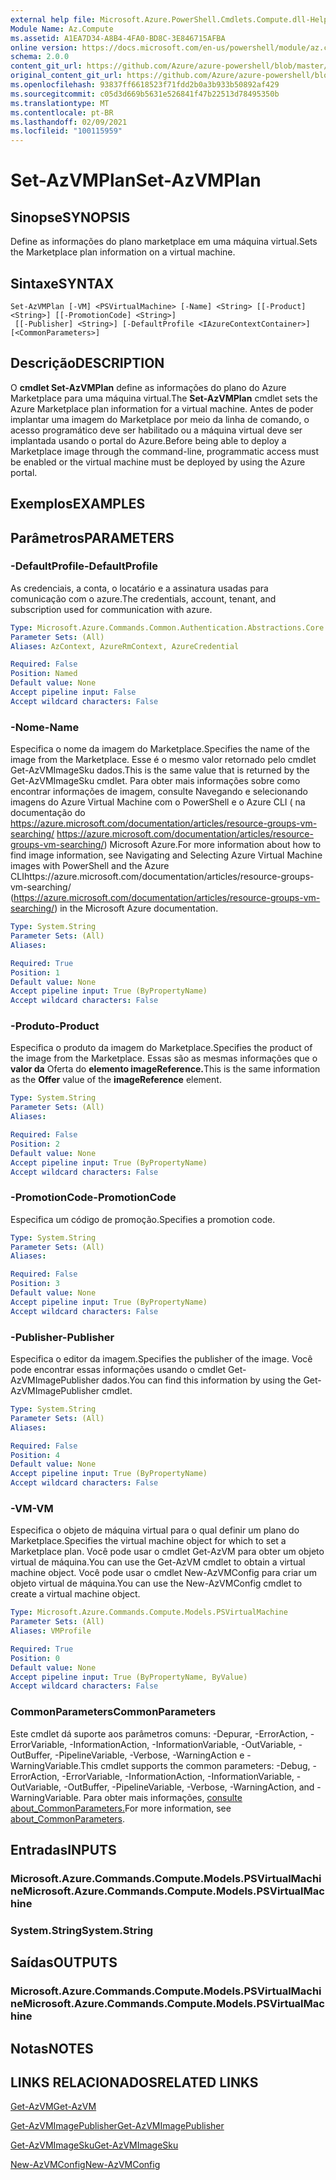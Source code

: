 ```yaml
---
external help file: Microsoft.Azure.PowerShell.Cmdlets.Compute.dll-Help.xml
Module Name: Az.Compute
ms.assetid: A1EA7D34-A8B4-4FA0-BD8C-3E846715AFBA
online version: https://docs.microsoft.com/en-us/powershell/module/az.compute/set-azvmplan
schema: 2.0.0
content_git_url: https://github.com/Azure/azure-powershell/blob/master/src/Compute/Compute/help/Set-AzVMPlan.md
original_content_git_url: https://github.com/Azure/azure-powershell/blob/master/src/Compute/Compute/help/Set-AzVMPlan.md
ms.openlocfilehash: 93837ff6618523f71fdd2b0a3b933b50892af429
ms.sourcegitcommit: c05d3d669b5631e526841f47b22513d78495350b
ms.translationtype: MT
ms.contentlocale: pt-BR
ms.lasthandoff: 02/09/2021
ms.locfileid: "100115959"
---
```

# <span data-ttu-id="f4b88-101">Set-AzVMPlan</span><span class="sxs-lookup"><span data-stu-id="f4b88-101">Set-AzVMPlan</span></span>

## <span data-ttu-id="f4b88-102">Sinopse</span><span class="sxs-lookup"><span data-stu-id="f4b88-102">SYNOPSIS</span></span>
<span data-ttu-id="f4b88-103">Define as informações do plano marketplace em uma máquina virtual.</span><span class="sxs-lookup"><span data-stu-id="f4b88-103">Sets the Marketplace plan information on a virtual machine.</span></span>

## <span data-ttu-id="f4b88-104">Sintaxe</span><span class="sxs-lookup"><span data-stu-id="f4b88-104">SYNTAX</span></span>

```
Set-AzVMPlan [-VM] <PSVirtualMachine> [-Name] <String> [[-Product] <String>] [[-PromotionCode] <String>]
 [[-Publisher] <String>] [-DefaultProfile <IAzureContextContainer>] [<CommonParameters>]
```

## <span data-ttu-id="f4b88-105">Descrição</span><span class="sxs-lookup"><span data-stu-id="f4b88-105">DESCRIPTION</span></span>
<span data-ttu-id="f4b88-106">O **cmdlet Set-AzVMPlan** define as informações do plano do Azure Marketplace para uma máquina virtual.</span><span class="sxs-lookup"><span data-stu-id="f4b88-106">The **Set-AzVMPlan** cmdlet sets the Azure Marketplace plan information for a virtual machine.</span></span>
<span data-ttu-id="f4b88-107">Antes de poder implantar uma imagem do Marketplace por meio da linha de comando, o acesso programático deve ser habilitado ou a máquina virtual deve ser implantada usando o portal do Azure.</span><span class="sxs-lookup"><span data-stu-id="f4b88-107">Before being able to deploy a Marketplace image through the command-line, programmatic access must be enabled or the virtual machine must be deployed by using the Azure portal.</span></span>

## <span data-ttu-id="f4b88-108">Exemplos</span><span class="sxs-lookup"><span data-stu-id="f4b88-108">EXAMPLES</span></span>

## <span data-ttu-id="f4b88-109">Parâmetros</span><span class="sxs-lookup"><span data-stu-id="f4b88-109">PARAMETERS</span></span>

### <span data-ttu-id="f4b88-110">-DefaultProfile</span><span class="sxs-lookup"><span data-stu-id="f4b88-110">-DefaultProfile</span></span>
<span data-ttu-id="f4b88-111">As credenciais, a conta, o locatário e a assinatura usadas para comunicação com o azure.</span><span class="sxs-lookup"><span data-stu-id="f4b88-111">The credentials, account, tenant, and subscription used for communication with azure.</span></span>

```yaml
Type: Microsoft.Azure.Commands.Common.Authentication.Abstractions.Core.IAzureContextContainer
Parameter Sets: (All)
Aliases: AzContext, AzureRmContext, AzureCredential

Required: False
Position: Named
Default value: None
Accept pipeline input: False
Accept wildcard characters: False
```

### <span data-ttu-id="f4b88-112">-Nome</span><span class="sxs-lookup"><span data-stu-id="f4b88-112">-Name</span></span>
<span data-ttu-id="f4b88-113">Especifica o nome da imagem do Marketplace.</span><span class="sxs-lookup"><span data-stu-id="f4b88-113">Specifies the name of the image from the Marketplace.</span></span>
<span data-ttu-id="f4b88-114">Esse é o mesmo valor retornado pelo cmdlet Get-AzVMImageSku dados.</span><span class="sxs-lookup"><span data-stu-id="f4b88-114">This is the same value that is returned by the Get-AzVMImageSku cmdlet.</span></span>
<span data-ttu-id="f4b88-115">Para obter mais informações sobre como encontrar informações de imagem, consulte Navegando e selecionando imagens do Azure Virtual Machine com o PowerShell e o Azure CLI ( na documentação do https://azure.microsoft.com/documentation/articles/resource-groups-vm-searching/ https://azure.microsoft.com/documentation/articles/resource-groups-vm-searching/) Microsoft Azure.</span><span class="sxs-lookup"><span data-stu-id="f4b88-115">For more information about how to find image information, see Navigating and Selecting Azure Virtual Machine images with PowerShell and the Azure CLIhttps://azure.microsoft.com/documentation/articles/resource-groups-vm-searching/ (https://azure.microsoft.com/documentation/articles/resource-groups-vm-searching/) in the Microsoft Azure documentation.</span></span>

```yaml
Type: System.String
Parameter Sets: (All)
Aliases:

Required: True
Position: 1
Default value: None
Accept pipeline input: True (ByPropertyName)
Accept wildcard characters: False
```

### <span data-ttu-id="f4b88-116">-Produto</span><span class="sxs-lookup"><span data-stu-id="f4b88-116">-Product</span></span>
<span data-ttu-id="f4b88-117">Especifica o produto da imagem do Marketplace.</span><span class="sxs-lookup"><span data-stu-id="f4b88-117">Specifies the product of the image from the Marketplace.</span></span>
<span data-ttu-id="f4b88-118">Essas são as mesmas informações que o **valor da** Oferta do **elemento imageReference.**</span><span class="sxs-lookup"><span data-stu-id="f4b88-118">This is the same information as the **Offer** value of the **imageReference** element.</span></span>

```yaml
Type: System.String
Parameter Sets: (All)
Aliases:

Required: False
Position: 2
Default value: None
Accept pipeline input: True (ByPropertyName)
Accept wildcard characters: False
```

### <span data-ttu-id="f4b88-119">-PromotionCode</span><span class="sxs-lookup"><span data-stu-id="f4b88-119">-PromotionCode</span></span>
<span data-ttu-id="f4b88-120">Especifica um código de promoção.</span><span class="sxs-lookup"><span data-stu-id="f4b88-120">Specifies a promotion code.</span></span>

```yaml
Type: System.String
Parameter Sets: (All)
Aliases:

Required: False
Position: 3
Default value: None
Accept pipeline input: True (ByPropertyName)
Accept wildcard characters: False
```

### <span data-ttu-id="f4b88-121">-Publisher</span><span class="sxs-lookup"><span data-stu-id="f4b88-121">-Publisher</span></span>
<span data-ttu-id="f4b88-122">Especifica o editor da imagem.</span><span class="sxs-lookup"><span data-stu-id="f4b88-122">Specifies the publisher of the image.</span></span>
<span data-ttu-id="f4b88-123">Você pode encontrar essas informações usando o cmdlet Get-AzVMImagePublisher dados.</span><span class="sxs-lookup"><span data-stu-id="f4b88-123">You can find this information by using the Get-AzVMImagePublisher cmdlet.</span></span>

```yaml
Type: System.String
Parameter Sets: (All)
Aliases:

Required: False
Position: 4
Default value: None
Accept pipeline input: True (ByPropertyName)
Accept wildcard characters: False
```

### <span data-ttu-id="f4b88-124">-VM</span><span class="sxs-lookup"><span data-stu-id="f4b88-124">-VM</span></span>
<span data-ttu-id="f4b88-125">Especifica o objeto de máquina virtual para o qual definir um plano do Marketplace.</span><span class="sxs-lookup"><span data-stu-id="f4b88-125">Specifies the virtual machine object for which to set a Marketplace plan.</span></span>
<span data-ttu-id="f4b88-126">Você pode usar o cmdlet Get-AzVM para obter um objeto virtual de máquina.</span><span class="sxs-lookup"><span data-stu-id="f4b88-126">You can use the Get-AzVM cmdlet to obtain a virtual machine object.</span></span>
<span data-ttu-id="f4b88-127">Você pode usar o cmdlet New-AzVMConfig para criar um objeto virtual de máquina.</span><span class="sxs-lookup"><span data-stu-id="f4b88-127">You can use the New-AzVMConfig cmdlet to create a virtual machine object.</span></span>

```yaml
Type: Microsoft.Azure.Commands.Compute.Models.PSVirtualMachine
Parameter Sets: (All)
Aliases: VMProfile

Required: True
Position: 0
Default value: None
Accept pipeline input: True (ByPropertyName, ByValue)
Accept wildcard characters: False
```

### <span data-ttu-id="f4b88-128">CommonParameters</span><span class="sxs-lookup"><span data-stu-id="f4b88-128">CommonParameters</span></span>
<span data-ttu-id="f4b88-129">Este cmdlet dá suporte aos parâmetros comuns: -Depurar, -ErrorAction, -ErrorVariable, -InformationAction, -InformationVariable, -OutVariable, -OutBuffer, -PipelineVariable, -Verbose, -WarningAction e -WarningVariable.</span><span class="sxs-lookup"><span data-stu-id="f4b88-129">This cmdlet supports the common parameters: -Debug, -ErrorAction, -ErrorVariable, -InformationAction, -InformationVariable, -OutVariable, -OutBuffer, -PipelineVariable, -Verbose, -WarningAction, and -WarningVariable.</span></span> <span data-ttu-id="f4b88-130">Para obter mais informações, [consulte about_CommonParameters.](http://go.microsoft.com/fwlink/?LinkID=113216)</span><span class="sxs-lookup"><span data-stu-id="f4b88-130">For more information, see [about_CommonParameters](http://go.microsoft.com/fwlink/?LinkID=113216).</span></span>

## <span data-ttu-id="f4b88-131">Entradas</span><span class="sxs-lookup"><span data-stu-id="f4b88-131">INPUTS</span></span>

### <span data-ttu-id="f4b88-132">Microsoft.Azure.Commands.Compute.Models.PSVirtualMachine</span><span class="sxs-lookup"><span data-stu-id="f4b88-132">Microsoft.Azure.Commands.Compute.Models.PSVirtualMachine</span></span>

### <span data-ttu-id="f4b88-133">System.String</span><span class="sxs-lookup"><span data-stu-id="f4b88-133">System.String</span></span>

## <span data-ttu-id="f4b88-134">Saídas</span><span class="sxs-lookup"><span data-stu-id="f4b88-134">OUTPUTS</span></span>

### <span data-ttu-id="f4b88-135">Microsoft.Azure.Commands.Compute.Models.PSVirtualMachine</span><span class="sxs-lookup"><span data-stu-id="f4b88-135">Microsoft.Azure.Commands.Compute.Models.PSVirtualMachine</span></span>

## <span data-ttu-id="f4b88-136">Notas</span><span class="sxs-lookup"><span data-stu-id="f4b88-136">NOTES</span></span>

## <span data-ttu-id="f4b88-137">LINKS RELACIONADOS</span><span class="sxs-lookup"><span data-stu-id="f4b88-137">RELATED LINKS</span></span>

[<span data-ttu-id="f4b88-138">Get-AzVM</span><span class="sxs-lookup"><span data-stu-id="f4b88-138">Get-AzVM</span></span>](./Get-AzVM.md)

[<span data-ttu-id="f4b88-139">Get-AzVMImagePublisher</span><span class="sxs-lookup"><span data-stu-id="f4b88-139">Get-AzVMImagePublisher</span></span>](./Get-AzVMImagePublisher.md)

[<span data-ttu-id="f4b88-140">Get-AzVMImageSku</span><span class="sxs-lookup"><span data-stu-id="f4b88-140">Get-AzVMImageSku</span></span>](./Get-AzVMImageSku.md)

[<span data-ttu-id="f4b88-141">New-AzVMConfig</span><span class="sxs-lookup"><span data-stu-id="f4b88-141">New-AzVMConfig</span></span>](./New-AzVMConfig.md)
